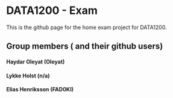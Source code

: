 # DATA1200 - Exam
This is the github page for the home exam project for DATA1200.
## Group members ( and their github users)

#### Haydar Oleyat (Oleyat)
#### Lykke Holst (n/a)
#### Elias Henriksson (FAD0KI)

